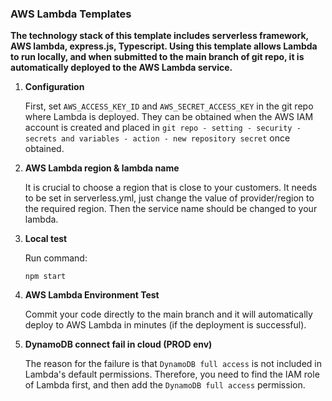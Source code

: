 ### AWS Lambda Templates

**The technology stack of this template includes serverless framework, AWS lambda, express.js, Typescript. Using this template allows Lambda to run locally, and when submitted to the main branch of git repo, it is automatically deployed to the AWS Lambda service.**

1. **Configuration**

   First, set `AWS_ACCESS_KEY_ID` and `AWS_SECRET_ACCESS_KEY` in the git repo where Lambda is deployed. They can be obtained when the AWS IAM account is created and placed in `git repo - setting - security - secrets and variables - action - new repository secret` once obtained.

2. **AWS Lambda region & lambda name**

   It is crucial to choose a region that is close to your customers. It needs to be set in serverless.yml, just change the value of provider/region to the required region.
   Then the service name should be changed to your lambda.

3. **Local test**

   Run command:

   ```
   npm start
   ```

4. **AWS Lambda Environment Test**

   Commit your code directly to the main branch and it will automatically deploy to AWS Lambda in minutes (if the deployment is successful).

4. **DynamoDB connect fail in cloud (PROD env)**

   The reason for the failure is that `DynamoDB full access` is not included in Lambda's default permissions. Therefore, you need to find the IAM role of Lambda first, and then add the `DynamoDB full access` permission.